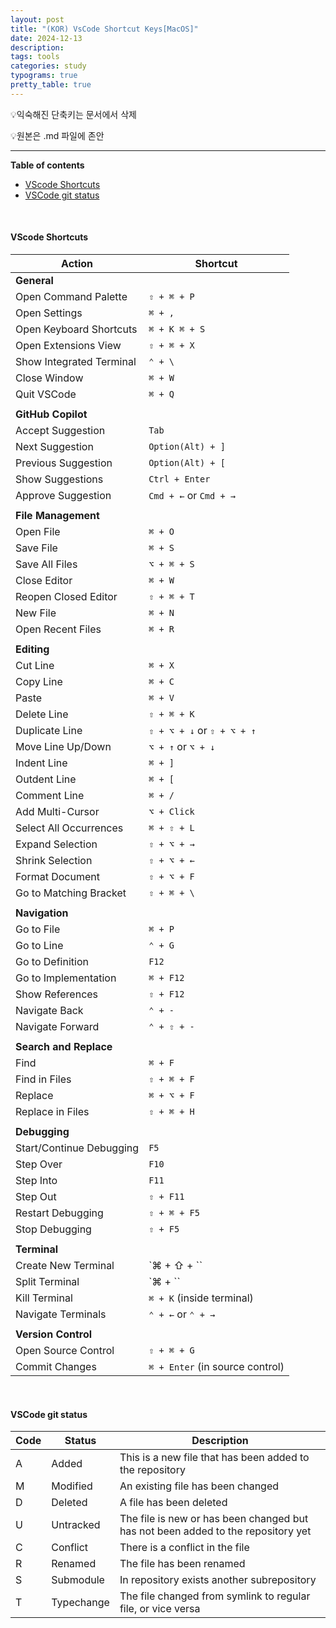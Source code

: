 ```yaml
---
layout: post
title: "(KOR) VsCode Shortcut Keys[MacOS]"
date: 2024-12-13
description:
tags: tools
categories: study
typograms: true
pretty_table: true
---
```

💡익숙해진 단축키는 문서에서 삭제

💡원본은 .md 파일에 존안

---

**Table of contents**
- [VScode Shortcuts](#vscode-shortcuts)
- [VSCode git status](#vscode-git-status)


<br>

#### VScode Shortcuts

| Action                         | Shortcut                   |
|-------------------------------|--------------------------|
| **General**                    |                            |
| Open Command Palette           | `⇧ + ⌘ + P`                |
| Open Settings                  | `⌘ + ,`                    |
| Open Keyboard Shortcuts        | `⌘ + K ⌘ + S`              |
| Open Extensions View           | `⇧ + ⌘ + X`                |
| Show Integrated Terminal       | `⌃ + \`                    |
| Close Window                   | `⌘ + W`                    |
| Quit VSCode                    | `⌘ + Q`                    |
|                                |                             |
| **GitHub Copilot**             |                             |
| Accept Suggestion              | `Tab`                      |
| Next Suggestion                | `Option(Alt) + ]`          |
| Previous Suggestion            | `Option(Alt) + [`          |
| Show Suggestions               | `Ctrl + Enter`             |
| Approve Suggestion             | `Cmd + ←` or `Cmd + →`     |
|                                |                             |
| **File Management**            |                             |
| Open File                      | `⌘ + O`                    |
| Save File                      | `⌘ + S`                    |
| Save All Files                 | `⌥ + ⌘ + S`                |
| Close Editor                   | `⌘ + W`                    |
| Reopen Closed Editor           | `⇧ + ⌘ + T`                |
| New File                       | `⌘ + N`                    |
| Open Recent Files              | `⌘ + R`                    |
|                                |                             |
| **Editing**                    |                             |
| Cut Line                       | `⌘ + X`                    |
| Copy Line                      | `⌘ + C`                    |
| Paste                          | `⌘ + V`                    |
| Delete Line                    | `⇧ + ⌘ + K`                |
| Duplicate Line                 | `⇧ + ⌥ + ↓` or `⇧ + ⌥ + ↑` |
| Move Line Up/Down              | `⌥ + ↑` or `⌥ + ↓`         |
| Indent Line                    | `⌘ + ]`                    |
| Outdent Line                   | `⌘ + [`                    |
| Comment Line                   | `⌘ + /`                    |
| Add Multi-Cursor               | `⌥ + Click`                |
| Select All Occurrences         | `⌘ + ⇧ + L`                |
| Expand Selection               | `⇧ + ⌥ + →`                |
| Shrink Selection               | `⇧ + ⌥ + ←`                |
| Format Document                | `⇧ + ⌥ + F`                |
| Go to Matching Bracket         | `⇧ + ⌘ + \`                |
|                                |                             |
| **Navigation**                 |                             |
| Go to File                     | `⌘ + P`                    |
| Go to Line                     | `⌃ + G`                    |
| Go to Definition               | `F12`                      |
| Go to Implementation           | `⌘ + F12`                  |
| Show References                | `⇧ + F12`                  |
| Navigate Back                  | `⌃ + -`                    |
| Navigate Forward               | `⌃ + ⇧ + -`                |
|                                |                             |
| **Search and Replace**         |                             |
| Find                           | `⌘ + F`                    |
| Find in Files                  | `⇧ + ⌘ + F`                |
| Replace                        | `⌘ + ⌥ + F`                |
| Replace in Files               | `⇧ + ⌘ + H`                |
|                                |                             |
| **Debugging**                  |                             |
| Start/Continue Debugging       | `F5`                       |
| Step Over                      | `F10`                      |
| Step Into                      | `F11`                      |
| Step Out                       | `⇧ + F11`                  |
| Restart Debugging              | `⇧ + ⌘ + F5`               |
| Stop Debugging                 | `⇧ + F5`                   |
|                                |                             |
| **Terminal**                   |                             |
| Create New Terminal            | `⌘ + ⇧ + ``                |
| Split Terminal                 | `⌘ + \``                   |
| Kill Terminal                  | `⌘ + K` (inside terminal)  |
| Navigate Terminals             | `⌃ + ←` or `⌃ + →`         |
|                                |                             |
| **Version Control**            |                             |
| Open Source Control            | `⇧ + ⌘ + G`                |
| Commit Changes                 | `⌘ + Enter` (in source control) |

<br>

#### VSCode git status

| Code | Status      | Description                                                                 |
|------|-------------|-----------------------------------------------------------------------------|
| A    | Added       | This is a new file that has been added to the repository                   |
| M    | Modified    | An existing file has been changed                                          |
| D    | Deleted     | A file has been deleted                                                   |
| U    | Untracked   | The file is new or has been changed but has not been added to the repository yet |
| C    | Conflict    | There is a conflict in the file                                            |
| R    | Renamed     | The file has been renamed                                                 |
| S    | Submodule   | In repository exists another subrepository                                |
| T    | Typechange  | The file changed from symlink to regular file, or vice versa              |



<!-- 원본 (익숙해지면 하나씩 지우기)
| Action                         | Shortcut                   |
|-------------------------------|--------------------------|
| **General**                    |                            |
| Open Command Palette           | `⇧ + ⌘ + P`                |
| Open Settings                  | `⌘ + ,`                    |
| Open Keyboard Shortcuts        | `⌘ + K ⌘ + S`              |
| Open Extensions View           | `⇧ + ⌘ + X`                |
| Show Integrated Terminal       | `⌃ + \`                    |
| Close Window                   | `⌘ + W`                    |
| Quit VSCode                    | `⌘ + Q`                    |
|                                |                             |
| **File Management**            |                             |
| Open File                      | `⌘ + O`                    |
| Save File                      | `⌘ + S`                    |
| Save All Files                 | `⌥ + ⌘ + S`                |
| Close Editor                   | `⌘ + W`                    |
| Reopen Closed Editor           | `⇧ + ⌘ + T`                |
| New File                       | `⌘ + N`                    |
| Open Recent Files              | `⌘ + R`                    |
|                                |                             |
| **Editing**                    |                             |
| Cut Line                       | `⌘ + X`                    |
| Copy Line                      | `⌘ + C`                    |
| Paste                          | `⌘ + V`                    |
| Delete Line                    | `⇧ + ⌘ + K`                |
| Duplicate Line                 | `⇧ + ⌥ + ↓` or `⇧ + ⌥ + ↑` |
| Move Line Up/Down              | `⌥ + ↑` or `⌥ + ↓`         |
| Indent Line                    | `⌘ + ]`                    |
| Outdent Line                   | `⌘ + [`                    |
| Comment Line                   | `⌘ + /`                    |
| Add Multi-Cursor               | `⌥ + Click`                |
| Select All Occurrences         | `⌘ + ⇧ + L`                |
| Expand Selection               | `⇧ + ⌥ + →`                |
| Shrink Selection               | `⇧ + ⌥ + ←`                |
| Format Document                | `⇧ + ⌥ + F`                |
| Go to Matching Bracket         | `⇧ + ⌘ + \`                |
|                                |                             |
| **Navigation**                 |                             |
| Go to File                     | `⌘ + P`                    |
| Go to Line                     | `⌃ + G`                    |
| Go to Definition               | `F12`                      |
| Go to Implementation           | `⌘ + F12`                  |
| Show References                | `⇧ + F12`                  |
| Navigate Back                  | `⌃ + -`                    |
| Navigate Forward               | `⌃ + ⇧ + -`                |
|                                |                             |
| **Search and Replace**         |                             |
| Find                           | `⌘ + F`                    |
| Find in Files                  | `⇧ + ⌘ + F`                |
| Replace                        | `⌘ + ⌥ + F`                |
| Replace in Files               | `⇧ + ⌘ + H`                |
|                                |                             |
| **Debugging**                  |                             |
| Start/Continue Debugging       | `F5`                       |
| Step Over                      | `F10`                      |
| Step Into                      | `F11`                      |
| Step Out                       | `⇧ + F11`                  |
| Restart Debugging              | `⇧ + ⌘ + F5`               |
| Stop Debugging                 | `⇧ + F5`                   |
|                                |                             |
| **Terminal**                   |                             |
| Create New Terminal            | `⌘ + ⇧ + ``                |
| Split Terminal                 | `⌘ + ``                    |
| Kill Terminal                  | `⌘ + K` (inside terminal)  |
| Navigate Terminals             | `⌃ + ←` or `⌃ + →`         |
|                                |                             |
| **Version Control**            |                             |
| Open Source Control            | `⇧ + ⌘ + G`                |
| Commit Changes                 | `⌘ + Enter` (in source control) | -->
